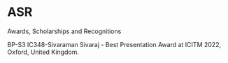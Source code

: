 # ASR
Awards, Scholarships and Recognitions

BP-S3 IC348-Sivaraman Sivaraj - Best Presentation Award at ICITM 2022, Oxford, United Kingdom. 
